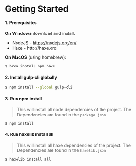 # Getting Started

#### 1. Prerequisites

**On Windows** download and install:

 - NodeJS - https://nodejs.org/en/
 - Haxe - http://haxe.org

**On MacOS** (using homebrew):

```sh
$ brew install npm haxe
```

#### 2. Install gulp-cli globally

```sh
$ npm install --global gulp-cli
```

#### 3. Run npm install

> This will install all node dependencies of the project. The Dependencies are found in the `package.json`

```sh
$ npm install
```

#### 4. Run haxelib install all

> This will install all haxe dependencies of the project. The Dependencies are found in the `haxelib.json`

```sh
$ haxelib install all
```
